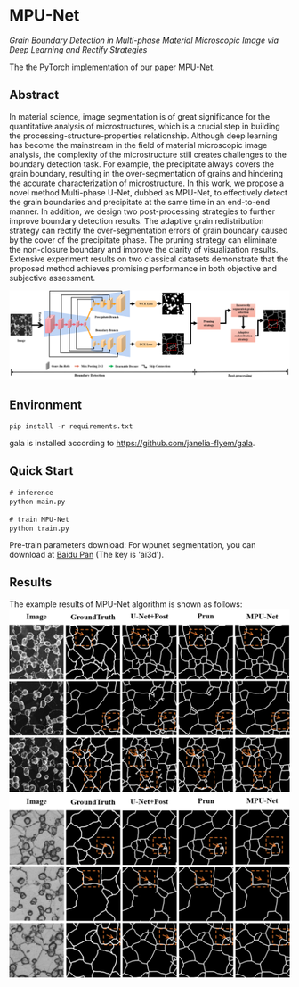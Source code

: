 # MPU-Net
_Grain Boundary Detection in Multi-phase Material Microscopic Image via Deep Learning and Rectify Strategies_

The the PyTorch implementation of our paper MPU-Net.

## Abstract
In material science, image segmentation is of great significance for the quantitative analysis of microstructures, which is a crucial step in building the processing-structure-properties relationship. Although deep learning has become the mainstream in the field of material microscopic image analysis, the complexity of the microstructure still creates challenges to the boundary detection task. For example, the precipitate always covers the grain boundary, resulting in the over-segmentation of grains and hindering the accurate characterization of microstructure. In this work, we propose a novel method Multi-phase U-Net, dubbed as MPU-Net, to effectively detect the grain boundaries and precipitate at the same time in an end-to-end manner. In addition, we design two post-processing strategies to further improve boundary detection results. The adaptive grain redistribution strategy can rectify the over-segmentation errors of grain boundary caused by the cover of the precipitate phase. The pruning strategy can eliminate the non-closure boundary and improve the clarity of visualization results. Extensive experiment results on two classical datasets demonstrate that the proposed method achieves promising performance in both objective and subjective assessment.

![alt text](/show/framwork.png "overview")

## Environment
```
pip install -r requirements.txt
```
gala is installed according to https://github.com/janelia-flyem/gala.

## Quick Start
```
# inference
python main.py

# train MPU-Net
python train.py
```
Pre-train parameters download:
For wpunet segmentation, you can download at [Baidu Pan](https://pan.baidu.com/s/1whXOvudL8j6LfoGE19dEqg) (The key is 'ai3d').

## Results
The example results of MPU-Net algorithm is shown as follows:
![alt text](/show/result1.png "FESEM")
![alt text](/show/result2.png "OM")
